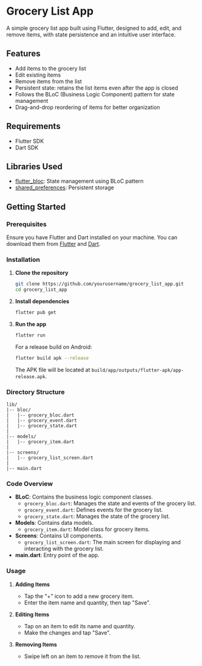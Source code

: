 # Grocery List App

A simple grocery list app built using Flutter, designed to add, edit, and remove items, with state persistence and an intuitive user interface.

## Features

- Add items to the grocery list
- Edit existing items
- Remove items from the list
- Persistent state: retains the list items even after the app is closed
- Follows the BLoC (Business Logic Component) pattern for state management
- Drag-and-drop reordering of items for better organization

## Requirements

- Flutter SDK
- Dart SDK

## Libraries Used

- [flutter_bloc](https://pub.dev/packages/flutter_bloc): State management using BLoC pattern
- [shared_preferences](https://pub.dev/packages/shared_preferences): Persistent storage

## Getting Started

### Prerequisites

Ensure you have Flutter and Dart installed on your machine. You can download them from [Flutter](https://flutter.dev/docs/get-started/install) and [Dart](https://dart.dev/get-dart).

### Installation

1. **Clone the repository**

   ```bash
   git clone https://github.com/yourusername/grocery_list_app.git
   cd grocery_list_app
   ```

2. **Install dependencies**

   ```bash
   flutter pub get
   ```

3. **Run the app**

   ```bash
   flutter run
   ```

   For a release build on Android:

   ```bash
   flutter build apk --release
   ```

   The APK file will be located at `build/app/outputs/flutter-apk/app-release.apk`.

### Directory Structure

```
lib/
|-- bloc/
|   |-- grocery_bloc.dart
|   |-- grocery_event.dart
|   |-- grocery_state.dart
|
|-- models/
|   |-- grocery_item.dart
|
|-- screens/
|   |-- grocery_list_screen.dart
|
|-- main.dart
```

### Code Overview

- **BLoC**: Contains the business logic component classes.
  - `grocery_bloc.dart`: Manages the state and events of the grocery list.
  - `grocery_event.dart`: Defines events for the grocery list.
  - `grocery_state.dart`: Manages the state of the grocery list.
- **Models**: Contains data models.
  - `grocery_item.dart`: Model class for grocery items.
- **Screens**: Contains UI components.
  - `grocery_list_screen.dart`: The main screen for displaying and interacting with the grocery list.
- **main.dart**: Entry point of the app.

### Usage

1. **Adding Items**
   - Tap the "+" icon to add a new grocery item.
   - Enter the item name and quantity, then tap "Save".

2. **Editing Items**
   - Tap on an item to edit its name and quantity.
   - Make the changes and tap "Save".

3. **Removing Items**
   - Swipe left on an item to remove it from the list.
